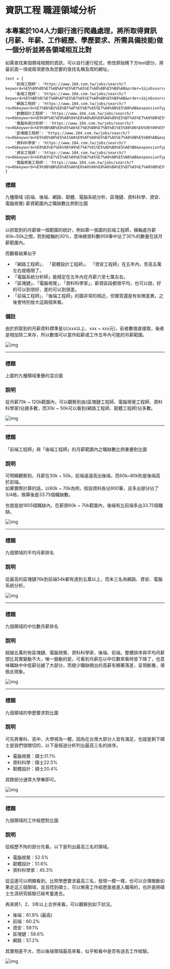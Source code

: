 # 資訊工程 職涯領域分析 
## 本專案於104人力銀行進行爬蟲處理，將所取得資訊(月薪、年薪、工作經歷、學歷要求、所需具備技能)做一個分析並將各領域相互比對
如需查找某個領域相關的資訊，可以自行運行程式，修改原始碼下方test部分，將最前面一項或兩項更改為您要的查找名稱及爬的網址。

```
test = {
    '前端工程師': 'https://www.104.com.tw/jobs/search/?keyword=%E5%89%8D%E7%AB%AF%E5%B7%A5%E7%A8%8B%E5%B8%AB&order=1&jobsource=2018indexpoc&ro=0',
    '後端工程師': 'https://www.104.com.tw/jobs/search/?keyword=%E5%BE%8C%E7%AB%AF%E5%B7%A5%E7%A8%8B%E5%B8%AB&order=1&jobsource=2018indexpoc&ro=0',
    '網路工程師': 'https://www.104.com.tw/jobs/search/?ro=0&keyword=%E7%B6%B2%E8%B7%AF%E5%B7%A5%E7%A8%8B%E5%B8%AB&expansionType=area%2Cspec%2Ccom%2Cjob%2Cwf%2Cwktm&order=1&asc=0&page=1&mode=s&jobsource=2018indexpoc&langFlag=0&langStatus=0&recommendJob=1&hotJob=1',
    '韌體設計工程師': 'https://www.104.com.tw/jobs/search/?ro=0&keyword=%E9%9F%8C%E9%AB%94%E8%A8%AD%E8%A8%88%E5%B7%A5%E7%A8%8B%E5%B8%AB&expansionType=area%2Cspec%2Ccom%2Cjob%2Cwf%2Cwktm&order=1&asc=0&page=1&mode=s&jobsource=2018indexpoc&langFlag=0&langStatus=0&recommendJob=1&hotJob=1',
    '電腦系統分析師': 'https://www.104.com.tw/jobs/search/?ro=0&keyword=%E9%9B%BB%E8%85%A6%E7%B3%BB%E7%B5%B1%E5%88%86%E6%9E%90%E5%B8%AB&expansionType=area%2Cspec%2Ccom%2Cjob%2Cwf%2Cwktm&order=1&asc=0&page=1&mode=s&jobsource=2018indexpoc&langFlag=0&langStatus=0&recommendJob=1&hotJob=1',
    '區塊鏈工程師': 'https://www.104.com.tw/jobs/search/?ro=0&keyword=%E5%8D%80%E5%A1%8A%E9%8F%88%E5%B7%A5%E7%A8%8B%E5%B8%AB&expansionType=area%2Cspec%2Ccom%2Cjob%2Cwf%2Cwktm&order=1&asc=0&page=1&mode=s&jobsource=2018indexpoc&langFlag=0&langStatus=0&recommendJob=1&hotJob=1',
    '資料科學家': 'https://www.104.com.tw/jobs/search/?ro=0&keyword=%E8%B3%87%E6%96%99%E7%A7%91%E5%AD%B8%E5%AE%B6&expansionType=area%2Cspec%2Ccom%2Cjob%2Cwf%2Cwktm&order=1&asc=0&page=1&mode=s&jobsource=2018indexpoc&langFlag=0&langStatus=0&recommendJob=1&hotJob=1',
    '資安工程師': 'https://www.104.com.tw/jobs/search/?ro=0&keyword=%E8%B3%87%E5%AE%89%E5%B7%A5%E7%A8%8B%E5%B8%AB&expansionType=area%2Cspec%2Ccom%2Cjob%2Cwf%2Cwktm&order=1&asc=0&page=1&mode=s&jobsource=2018indexpoc&langFlag=0&langStatus=0&recommendJob=1&hotJob=1',
    '電腦視覺工程師': 'https://www.104.com.tw/jobs/search/?ro=0&keyword=%E9%9B%BB%E8%85%A6%E8%A6%96%E8%A6%BA%E5%B7%A5%E7%A8%8B%E5%B8%AB&expansionType=area%2Cspec%2Ccom%2Cjob%2Cwf%2Cwktm&order=1&asc=0&page=1&mode=s&jobsource=2018indexpoc&langFlag=0&langStatus=0&recommendJob=1&hotJob=1'
}
```

### 標題
九種領域 (前端、後端、網路、韌體、電腦系統分析、區塊鏈、資料科學、資安、電腦視覺) 薪資範圍內之職缺數比例對比圖<br>

### 說明
以抓取到的月薪做一個範圍的統計，例如第一張圖的前端工程師，橫軸處月薪40k~50k之間，對到縱軸約30%，意味總資料數959筆中佔了30%的數量在該月薪範圍內。<br>

而觀看結果似乎
* 「網路工程師」、 「韌體設計工程師」、 「資安工程師」在五年內，至高五萬左右就極限了。
* 「電腦系統分析師」能穩定在五年內在月薪六至七萬左右。
* 「區塊鏈」、「電腦視覺」、「資料科學家」，薪資區段都很平均，也可以說，好的可以到很好、差的可以到很差。
* 「前端工程師」、「後端工程師」的圖非常的相近，但實質還是有些微差異，之後會特別放大這兩個來看。
### 備註
由於抓取到的月薪資料標準是以(xxx以上、xxx ~ xxx元)，前者數值直接取，後者是相加除二來存，所以數值可以當作起薪或工作五年內可能的月薪範圍。<br>

![img](./3.png)

---

### 標題
上圖的九種領域重疊的混合圖

### 說明
從月薪70k ~ 120k範圍內，可以觀察到由(區塊鏈工程師、電腦視覺工程師、資料科學家)佔據多數，而30k ~ 50k可以看到(網路工程師、韌體工程師)佔多數。

![img](./1.png)

---

### 標題
「前端工程師」與「後端工程師」的月薪範圍內之職缺數比例重疊對比圖

### 說明
可明顯觀察到，月薪在30k ~ 50k，前端遠遠高出後端，而60k~80k則是後端高於前端。<br>
如果實際計算的話，以60k ~ 70k為例，假設資料各佔900筆，且多出部分佔了3/4格，換算後是33.75個職缺數。

也就是說1855個職缺內，在薪資60k ~ 70k範圍內，後端有比前端多出33.75個職缺。<br>

![img](./2.png)

---

### 標題
九個領域的平均月薪排名
### 說明
從最高的區塊鏈76k到前端54k都有達到五萬以上，而末三名為網路、資安、電腦系統分析。

![img](./4.png)

---

### 標題
九個領域的中位數月薪排名
### 說明
超越五萬的有區塊鏈、電腦視覺、資料科學家、後端、前端，整體排序與平均月薪想比其實變動不大，唯一變動的是，可看到月薪在以中位數來看時皆下降了，也意味職缺中中低薪佔據了大部分，而極少職缺開出的高薪有顯著落差，呈現斷層，導致此現象。


![img](./5.png)

---

### 標題
九個領域的學歷要求對比圖
### 說明
可先將專科、高中、大學視為一體，因為在台灣大部分人皆有滿足，也就是剩下碩士是我們很關切的，以下是經過分析列出最高三名的排序。<br>
* 電腦視覺：碩士31.1%
* 資料科學：碩士22.5%
* 韌體設計：碩士20.4%

其餘部分通常大學畢即可。<br>

![img](./6.png)

---

### 標題
九個領域的工作經歷對比圖
### 說明
從經歷不拘的部分先看，以下是列出最高三名的領域。
* 電腦視覺：52.5%
* 韌體設計：51.6%
* 資料科學家：45.3%

從這邊可以明顯看到，比照學歷要求最高三名，發現一模一樣，也可以合理推斷如果走這三個領域，並且唸到碩士，可以無需工作經歷直接進入職場的，也許是將碩士生涯研究經驗已經考量進去。<br>

再來將1、2、3年以上合併來看，可以觀察到如下狀況。
* 後端：61.9% (最高)
* 前端：60.2%
* 資安：59.1%
* 區塊鏈：58.6%
* 網路：57.2%

其實相差不大，而以後端領域最高來看，似乎較看中是否有過去工作經驗。




![img](./7.png)
